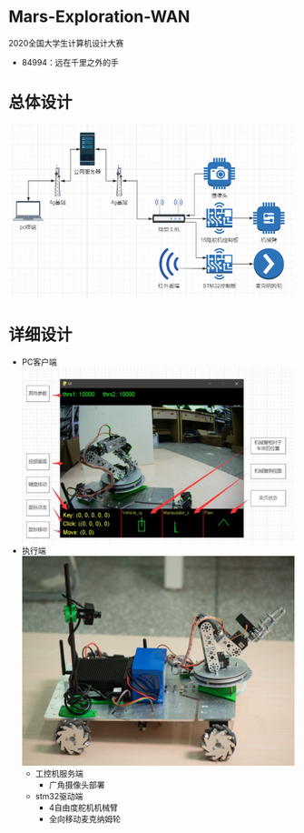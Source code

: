 # Mars-Exploration-WAN
2020全国大学生计算机设计大赛
+ 84994：远在千里之外的手
# 总体设计
![avatar](PIC/1.png)
# 详细设计
+ PC客户端
![avatar](PIC/2.jpg)  
+ 执行端
![avatar](PIC/4.jpg) 
  + 工控机服务端
    + 广角摄像头部署
  + stm32驱动端
    + 4自由度舵机机械臂
    + 全向移动麦克纳姆轮
